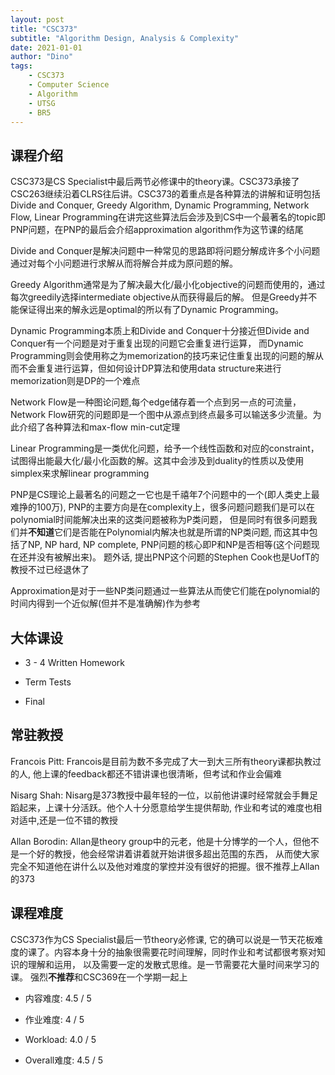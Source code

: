 ```yaml
---
layout: post
title: "CSC373"
subtitle: "Algorithm Design, Analysis & Complexity"
date: 2021-01-01
author: "Dino"
tags:
    - CSC373
    - Computer Science
    - Algorithm
    - UTSG
    - BR5
---
```

## 课程介绍
CSC373是CS Specialist中最后两节必修课中的theory课。CSC373承接了CSC263继续沿着CLRS往后讲。CSC373的着重点是各种算法的讲解和证明包括Divide and Conquer, Greedy Algorithm, 
Dynamic Programming, Network Flow, Linear Programming在讲完这些算法后会涉及到CS中一个最著名的topic即PNP问题，在PNP的最后会介绍approximation algorithm作为这节课的结尾

Divide and Conquer是解决问题中一种常见的思路即将问题分解成许多个小问题通过对每个小问题进行求解从而将解合并成为原问题的解。

Greedy Algorithm通常是为了解决最大化/最小化objective的问题而使用的，通过每次greedily选择intermediate objective从而获得最后的解。 但是Greedy并不能保证得出来的解永远是optimal的所以有了Dynamic Programming。

Dynamic Programming本质上和Divide and Conquer十分接近但Divide and Conquer有一个问题是对于重复出现的问题它会重复进行运算，
而Dynamic Programming则会使用称之为memorization的技巧来记住重复出现的问题的解从而不会重复进行运算，但如何设计DP算法和使用data structure来进行memorization则是DP的一个难点

Network Flow是一种图论问题,每个edge储存着一个点到另一点的可流量，Network Flow研究的问题即是一个图中从源点到终点最多可以输送多少流量。为此介绍了各种算法和max-flow min-cut定理

Linear Programming是一类优化问题，给予一个线性函数和对应的constraint，试图得出能最大化/最小化函数的解。这其中会涉及到duality的性质以及使用simplex来求解linear 
programming

PNP是CS理论上最著名的问题之一它也是千禧年7个问题中的一个(即人类史上最难挣的100万), PNP的主要方向是在complexity上，很多问题问题我们是可以在polynomial时间能解决出来的这类问题被称为P类问题，
但是同时有很多问题我们并**不知道**它们是否能在Polynomial内解决也就是所谓的NP类问题, 而这其中包括了NP, NP hard, NP complete, PNP问题的核心即P和NP是否相等(这个问题现在还并没有被解出来)。
题外话, 提出PNP这个问题的Stephen Cook也是UofT的教授不过已经退休了

Approximation是对于一些NP类问题通过一些算法从而使它们能在polynomial的时间内得到一个近似解(但并不是准确解)作为参考

## 大体课设
- 3 - 4 Written Homework

- Term Tests

- Final

## 常驻教授
Francois Pitt: Francois是目前为数不多完成了大一到大三所有theory课都执教过的人, 他上课的feedback都还不错讲课也很清晰，但考试和作业会偏难

Nisarg Shah: Nisarg是373教授中最年轻的一位，以前他讲课时经常就会手舞足蹈起来，上课十分活跃。他个人十分愿意给学生提供帮助, 作业和考试的难度也相对适中,还是一位不错的教授

Allan Borodin: Allan是theory group中的元老，他是十分博学的一个人，但他不是一个好的教授，他会经常讲着讲着就开始讲很多超出范围的东西，
从而使大家完全不知道他在讲什么以及他对难度的掌控并没有很好的把握。很不推荐上Allan的373

## 课程难度
CSC373作为CS Specialist最后一节theory必修课, 它的确可以说是一节天花板难度的课了。内容本身十分的抽象很需要花时间理解，同时作业和考试都很考察对知识的理解和运用，
以及需要一定的发散式思维。是一节需要花大量时间来学习的课。 强烈**不推荐**和CSC369在一个学期一起上
- 内容难度: 4.5 / 5

- 作业难度: 4 / 5

- Workload: 4.0 / 5

- Overall难度: 4.5 / 5
